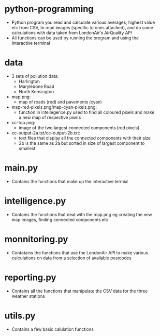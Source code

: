 # python-programming
- Python program you read and calculate various averages, highest value etc from CSV, to read images (specific to ones attached), and do some calculations with data taken from LondonAir's AirQuality API
- All functions can be used by running the program and using the interactive terminal

# data
- 3 sets of pollution data: 
  - Harlington
  - Marylebone Road
  - North Kensington
- map.png:
  - map of roads (red) and pavements (cyan)
- map-red-pixels.png/map-cyan-pixels.png:
  - function in intellegence.py used to find all coloured pixels and make a new map of respective pixels 
- cc-top.png:
  - image of the two largest connected components (red pixels)
- cc-output-2a.txt/cc-output-2b.txt:
  - text files that display all the connected components with their size
  - 2b is the same as 2a but sorted in size of largest component to smallest

# main.py
- Contains the functions that make up the interactive termial

# intelligence.py
- Contains the functions that deal with the map.png eg creating the new map images, finding connected components etc

# monnitoring.py
- Contatains the functions that use the LondonAir API to make various calculations on data from a selection of available postcodes

# reporting.py
- Contains all the functions that manipulate the CSV data for the three weather stations

# utils.py
- Contains a few basic calulation functions 
